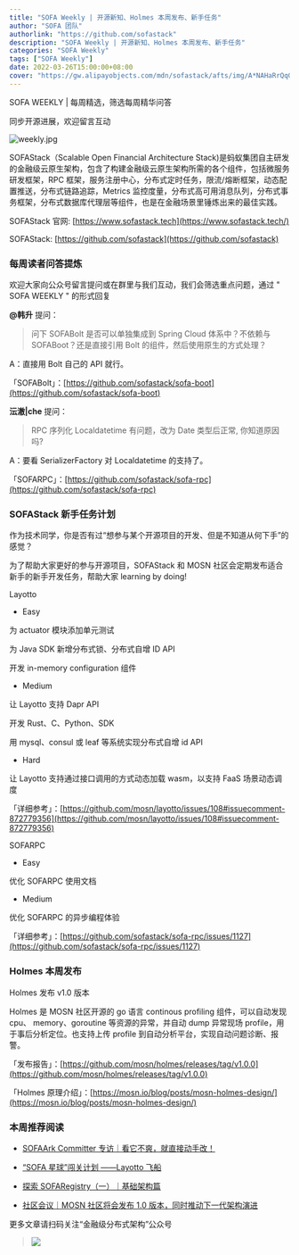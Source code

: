 ```yaml
---
title: "SOFA Weekly | 开源新知、Holmes 本周发布、新手任务"
author: "SOFA 团队"
authorlink: "https://github.com/sofastack"
description: "SOFA Weekly | 开源新知、Holmes 本周发布、新手任务"
categories: "SOFA Weekly"
tags: ["SOFA Weekly"]
date: 2022-03-26T15:00:00+08:00
cover: "https://gw.alipayobjects.com/mdn/sofastack/afts/img/A*NAHaRrQqGzAAAAAAAAAAAAAAARQnAQ"
---
```


SOFA WEEKLY | 每周精选，筛选每周精华问答

同步开源进展，欢迎留言互动

![weekly.jpg](https://gw.alipayobjects.com/mdn/sofastack/afts/img/A*NAHaRrQqGzAAAAAAAAAAAAAAARQnAQ)

SOFAStack（Scalable Open Financial Architecture Stack)是蚂蚁集团自主研发的金融级云原生架构，包含了构建金融级云原生架构所需的各个组件，包括微服务研发框架，RPC 框架，服务注册中心，分布式定时任务，限流/熔断框架，动态配置推送，分布式链路追踪，Metrics 监控度量，分布式高可用消息队列，分布式事务框架，分布式数据库代理层等组件，也是在金融场景里锤炼出来的最佳实践。

SOFAStack 官网: [https://www.sofastack.tech](https://www.sofastack.tech/)

SOFAStack: [https://github.com/sofastack](https://github.com/sofastack)

### 每周读者问答提炼

欢迎大家向公众号留言提问或在群里与我们互动，我们会筛选重点问题，通过 " SOFA WEEKLY " 的形式回复

**@韩升** 提问：

> 问下 SOFABolt 是否可以单独集成到 Spring Cloud 体系中？不依赖与 SOFABoot？还是直接引用 Bolt 的组件，然后使用原生的方式处理？

A：直接用 Bolt 自己的 API 就行。

「SOFABolt」：[https://github.com/sofastack/sofa-boot](https://github.com/sofastack/sofa-boot)

**沄澈|che** 提问：

> RPC 序列化 Localdatetime 有问题，改为 Date 类型后正常, 你知道原因吗?

A：要看 SerializerFactory 对 Localdatetime 的支持了。

「SOFARPC」：[https://github.com/sofastack/sofa-rpc](https://github.com/sofastack/sofa-rpc)

### SOFAStack 新手任务计划

作为技术同学，你是否有过“想参与某个开源项目的开发、但是不知道从何下手”的感觉？

为了帮助大家更好的参与开源项目，SOFAStack 和 MOSN 社区会定期发布适合新手的新手开发任务，帮助大家 learning by doing!

Layotto

- Easy

为 actuator 模块添加单元测试

为 Java SDK 新增分布式锁、分布式自增 ID API

开发 in-memory configuration 组件

- Medium

让 Layotto 支持 Dapr API

开发 Rust、C、Python、SDK

用 mysql、consul 或 leaf 等系统实现分布式自增 id API

- Hard

让 Layotto 支持通过接口调用的方式动态加载 wasm，以支持 FaaS 场景动态调度

「详细参考」：[https://github.com/mosn/layotto/issues/108#issuecomment-872779356](https://github.com/mosn/layotto/issues/108#issuecomment-872779356)

SOFARPC

- Easy

优化 SOFARPC 使用文档

- Medium

优化 SOFARPC 的异步编程体验

「详细参考」：[https://github.com/sofastack/sofa-rpc/issues/1127](https://github.com/sofastack/sofa-rpc/issues/1127)

### Holmes 本周发布

Holmes 发布 v1.0 版本

Holmes 是 MOSN 社区开源的 go 语言 continous profiling 组件，可以自动发现 cpu、 memory、goroutine 等资源的异常，并自动 dump 异常现场 profile，用于事后分析定位。也支持上传 profile 到自动分析平台，实现自动问题诊断、报警。

「发布报告」：[https://github.com/mosn/holmes/releases/tag/v1.0.0](https://github.com/mosn/holmes/releases/tag/v1.0.0)

「Holmes 原理介绍」：[https://mosn.io/blog/posts/mosn-holmes-design/](https://mosn.io/blog/posts/mosn-holmes-design/)

### 本周推荐阅读

- [SOFAArk Committer 专访｜看它不爽，就直接动手改！](https://mp.weixin.qq.com/s?__biz=MzUzMzU5Mjc1Nw==&mid=2247503819&idx=1&sn=8dfd99fac47b7c9c6e4f507db5d7a11f&chksm=faa32011cdd4a9070e80c69d21fbab7a16047d307907b61ed7c3bdf588d7d57af2cd41fffa26&scene=21)

- [“SOFA 星球”闯关计划 ——Layotto 飞船](https://mp.weixin.qq.com/s?__biz=MzUzMzU5Mjc1Nw==&mid=2247504126&idx=1&sn=a0074b03b18e819750a9ab56a4aa0574&chksm=faa33f24cdd4b632dbe9e4ca80ac049e8499b966ff1b95f07c965221bfbf7ff8519b28e29e55&scene=21)

- [探索 SOFARegistry（一）｜基础架构篇](https://mp.weixin.qq.com/s?__biz=MzUzMzU5Mjc1Nw==&mid=2247502139&idx=1&sn=015419fdc360c07030cf147cbfb1cf2f&chksm=faa326e1cdd4aff71d498bbdcdf3e2bf83e53a7a0cfc6c01ff123860e074d199411191b3ea13&scene=21)

- [社区会议｜MOSN 社区将会发布 1.0 版本，同时推动下一代架构演进](https://mp.weixin.qq.com/s?__biz=MzUzMzU5Mjc1Nw==&mid=2247502035&idx=1&sn=7854ee79b923d5431903f787ff9edc73&chksm=faa32709cdd4ae1fce7b031a5ceed38018dbcc61da42024649d8ef0c5b39d823d508004239a8&scene=21)

更多文章请扫码关注“金融级分布式架构”公众号

> ![](https://gw.alipayobjects.com/mdn/rms_1c90e8/afts/img/A*8G5NRZ7UEToAAAAAAAAAAAAAARQnAQ)
